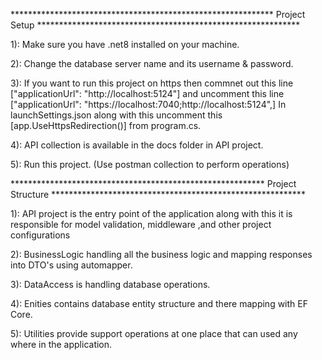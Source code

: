 ************************************************************ Project Setup ************************************************************

1): Make sure you have .net8 installed on your machine.

2): Change the database server name and its username & password.

3): If you want to run this project on https then commnet out this line ["applicationUrl": "http://localhost:5124"] and uncomment this line ["applicationUrl": "https://localhost:7040;http://localhost:5124",]
    In launchSettings.json along with this uncomment this [app.UseHttpsRedirection()] from program.cs.

4): API collection is available in the docs folder in API project.

5): Run this project. (Use postman collection to perform operations)




********************************************************** Project Structure **********************************************************

1): API project is the entry point of the application along with this it is responsible for model validation, middleware ,and other project configurations

2): BusinessLogic handling all the business logic and mapping responses into DTO's using automapper.

3): DataAccess is handling database operations.

4): Enities contains database entity structure and there mapping with EF Core.

5): Utilities provide support operations at one place that can used any where in the application.
